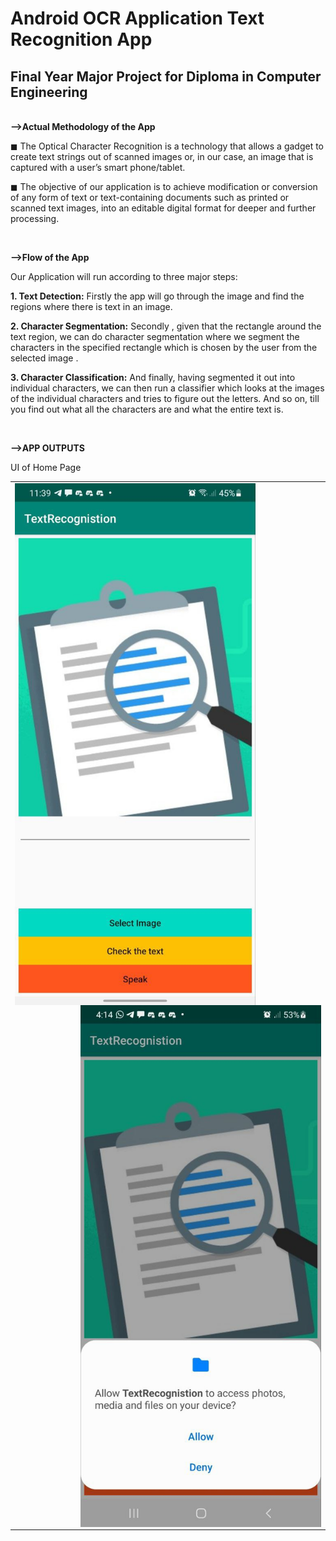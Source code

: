 <h1>Android OCR Application Text Recognition App</h1>
<h2>Final Year Major Project for Diploma in Computer Engineering</h2>
<br>
<strong>-->Actual Methodology of the App</strong>
<p>◼ The Optical Character Recognition is a technology that allows a gadget to create text strings out of scanned images or, in our case, an image that is captured with a user’s smart phone/tablet.</p>
<p>◼ The objective of our application is to achieve modification or conversion of any form of text or text-containing documents such as printed or scanned text images, into an editable digital format for deeper and further processing.</p>
<br>

<strong>-->Flow of the App</strong>
<p>Our Application will run according to three major steps:

<strong>1. Text Detection:</strong> Firstly the app will go through the image and find the
regions where there is text in an image.

<strong>2. Character Segmentation:</strong> Secondly , given that the rectangle around the text
region, we can do character segmentation where we segment the characters in
the specified rectangle which is chosen by the user from the selected image .

<strong>3. Character Classification:</strong> And finally, having segmented it out into
individual characters, we can then run a classifier which looks at the images of
the individual characters and tries to figure out the letters. And so on, till you
find out what all the characters are and what the entire text is.</p>
<br>

<strong>-->APP OUTPUTS</strong>
<p>UI of Home Page</p>
<table><tr>
<td>
  <!-- <p align="left" style="padding: 10px">
    <img alt="Homepage" src="/outputs/HomePageUI.jpg" height = "600" width="300">
    <br>
  </p> 
  <p align="right" style="padding: 10px">
    <img alt="permissions" src="/outputs/permissions.jpg" height = "600" width="300">
    <br>
  </p>  -->
  <img align="left" alt="Coding" width="385" src="/outputs/HomePageUI.jpg">
  <img align="right" alt="Coding" width="385" src="/outputs/permissions.jpg">
</td>
</tr></table>